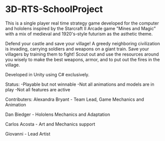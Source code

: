 # 3D-RTS-SchoolProject
This is a single player real time strategy game developed for the computer and hololens inspired by the Starcraft II Arcade game "Mines and Magic" with a mix of medieval and 1920's-style futurism as the asthetic theme.

Defend your castle and save your village! A greedy neighboring civilization is invading, carrying soldiers and weapons on a giant train. Save your villagers by training them to fight! Scout out and use the resources around you wisely to make the best weapons, armor, and to put out the fires in the village. 

Developed in Unity using C# exclusively. 

Status:
-Playable but not winnable
-Not all animations and models are in play
-Not all features are active


Contributers:
Alexandra Bryant - Team Lead, Game Mechanics and Animation

Dan Biedger - Hololens Mechanics and Adaptation

Carlos Acosta - Art and Mechanics support

Giovanni - Lead Artist
